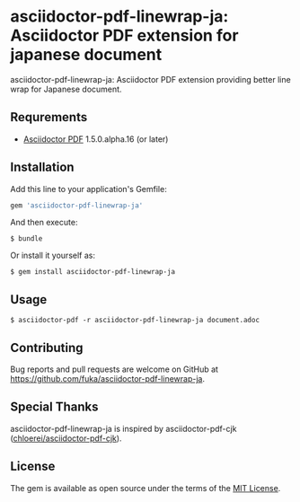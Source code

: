 # asciidoctor-pdf-linewrap-ja: Asciidoctor PDF extension for japanese document

 asciidoctor-pdf-linewrap-ja: Asciidoctor PDF extension providing better line wrap for Japanese document.

## Requrements

- [Asciidoctor PDF](https://github.com/asciidoctor/asciidoctor-pdf) 1.5.0.alpha.16 (or later)

## Installation

Add this line to your application's Gemfile:

```ruby
gem 'asciidoctor-pdf-linewrap-ja'
```

And then execute:

    $ bundle

Or install it yourself as:

    $ gem install asciidoctor-pdf-linewrap-ja

## Usage

    $ asciidoctor-pdf -r asciidoctor-pdf-linewrap-ja document.adoc

## Contributing

Bug reports and pull requests are welcome on GitHub at https://github.com/fuka/asciidoctor-pdf-linewrap-ja.

## Special Thanks

asciidoctor-pdf-linewrap-ja is inspired by asciidoctor\-pdf\-cjk ([chloerei/asciidoctor\-pdf\-cjk](https://github.com/chloerei/asciidoctor-pdf-cjk)).

## License

The gem is available as open source under the terms of the [MIT License](https://opensource.org/licenses/MIT).
